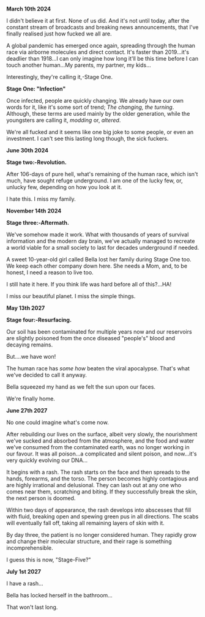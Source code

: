 
**March 10th 2024**

I didn't believe it at first. None of us did. And it's not until today, after the constant stream of broadcasts and breaking news announcements, that I've finally realised just how fucked we all are.

A global pandemic has emerged once again, spreading through the human race via airborne molecules and direct contact. It's faster than 2019...it's deadlier than 1918...I can only imagine how long it'll be this time before I can touch another human...My parents, my partner, my kids...


Interestingly, they're calling it,-Stage One.


**Stage One: "Infection"**


Once infected, people are quickly changing. We already have our own words for it, like it's some sort of trend; *The changing, the turning*. Although, these terms are used mainly by the older generation, while the youngsters are calling it, *modding* or, *altered*.

We're all fucked and it seems like one big joke to some people, or even an investment. I can't see this lasting long though, the sick fuckers.


**June 30th 2024**


**Stage two:-Revolution.**


After 106-days of pure hell, what's remaining of the human race, which isn't much, have sought refuge underground. I am one of the lucky few, or, unlucky few, depending on how you look at it.

I hate this. I miss my family.


**November 14th 2024**


**Stage three:-Aftermath.**


We've somehow made it work. What with thousands of years of survival information and the modern day brain, we've actually managed to recreate a world viable for a small society to last for decades underground if needed.


A sweet 10-year-old girl called Bella lost her family during Stage One too. We keep each other company down here. She needs a Mom, and, to be honest, I need a reason to live too.


I still hate it here. If you think life was hard before all of this?...HA!

I miss our beautiful planet. I miss the simple things.


**May 13th 2027**


**Stage four:-Resurfacing.**


Our soil has been contaminated for multiple years now and our reservoirs are slightly poisoned from the once diseased "people's" blood and decaying remains.


But....we have won!


The human race has *some how* beaten the viral apocalypse. That's what we've decided to call it anyway.


Bella squeezed my hand as we felt the sun upon our faces. 


We're finally home.


**June 27th 2027**


No one could imagine what's come now.


After rebuilding our lives on the surface, albeit very slowly, the nourishment we've sucked and absorbed from the atmosphere, and the food and water we've consumed from the contaminated earth, was no longer working in our favour. It was all poison...a complicated and silent poison, and now...it's very quickly evolving our DNA...


It begins with a rash. The rash starts on the face and then spreads to the hands, forearms, and the torso. The person becomes highly contagious and are highly irrational and delusional. They can lash out at any one who comes near them, scratching and biting. If they successfully break the skin, the next person is doomed.


Within two days of appearance, the rash develops into abscesses that fill with fluid, breaking open and spewing green pus in all directions. The scabs will eventually fall off, taking all remaining layers of skin with it.


By day three, the patient is no longer considered human. They rapidly grow and change their molecular structure, and their rage is something incomprehensible.


I guess this is now, "Stage-Five?"


**July 1st 2027**


I have a rash...


Bella has locked herself in the bathroom...


That won't last long.